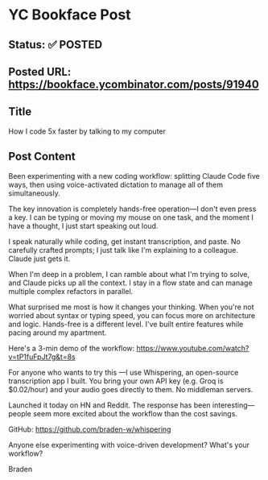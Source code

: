 # YC Bookface Post

## Status: ✅ POSTED

## Posted URL: https://bookface.ycombinator.com/posts/91940

## Title
How I code 5x faster by talking to my computer

## Post Content

Been experimenting with a new coding workflow: splitting Claude Code five ways, then using voice-activated dictation to manage all of them simultaneously.

The key innovation is completely hands-free operation—I don't even press a key. I can be typing or moving my mouse on one task, and the moment I have a thought, I just start speaking out loud.

I speak naturally while coding, get instant transcription, and paste. No carefully crafted prompts; I just talk like I'm explaining to a colleague. Claude just gets it.

When I'm deep in a problem, I can ramble about what I'm trying to solve, and Claude picks up all the context. I stay in a flow state and can manage multiple complex refactors in parallel.

What surprised me most is how it changes your thinking. When you're not worried about syntax or typing speed, you can focus more on architecture and logic. Hands-free is a different level. I've built entire features while pacing around my apartment.

Here's a 3-min demo of the workflow: https://www.youtube.com/watch?v=tP1fuFpJt7g&t=8s

For anyone who wants to try this —I use Whispering, an open-source transcription app I built. You bring your own API key (e.g. Groq is $0.02/hour) and your audio goes directly to them. No middleman servers.

Launched it today on HN and Reddit. The response has been interesting—people seem more excited about the workflow than the cost savings.

GitHub: https://github.com/braden-w/whispering

Anyone else experimenting with voice-driven development? What's your workflow?

Braden